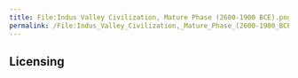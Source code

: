 ```yaml
---
title: File:Indus Valley Civilization, Mature Phase (2600-1900 BCE).png
permalink: /File:Indus_Valley_Civilization,_Mature_Phase_(2600-1900_BCE).png/
---
```


## Licensing